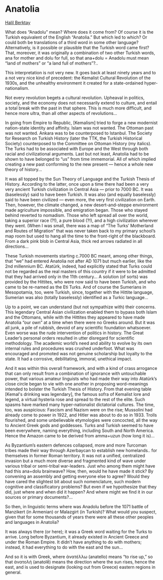 # Anatolia

[Halil Berktay](https://serbestiyet.com/serbestiyet-in-english/anatolia-1-59327/)

What does “Anadolu” mean? Where does it come from? Of course it is the
Turkish equivalent of the English “Anatolia.” But which led to which?
Or could both be translations of a third word in some other language?
Alternatively, is it possible or plausible that the Turkish word came
first? That, moreover, it was originally a combination of two other
Turkish words, ana for mother and dolu for full, so that ana+dolu =
Anadolu must mean “land of mothers” or “a land full of mothers”?.. 

This interpretation is not very new. It goes back at least ninety
years and to a not very nice kind of precedent: the Kemalist Cultural
Revolution of the 1930s, and the unhealthy environment it created for
a state-ordained hyper-nationalism.

Not every revolution begets a cultural revolution. Upheaval in
politics, society, and the economy does not necessarily extend to
culture, and entail a total break with the past in that sphere. This
is much more difficult, and hence more ultra, than all other aspects
of revolutions...

In going from Empire to Republic, [Kemalism] tried to forge a new
modernist nation-state identity and affinity. Islam was not
wanted. The Ottoman past was not wanted. Ankara was to be counterposed
to Istanbul. The Society for Research on Turkish History (later the
TTK, the Turkish Historical Society) counterposed to the Committee on
Ottoman History (my italics). The Turks had to be associated with
Europe and the West through both racial and civilizational
arguments. Last but not least, Anatolia had to be shown to have
belonged to “us” from time immemorial. All of which implied creating a
new past conforming to the new present — hence a whole new theory of
history...

It was all topped by the Sun Theory of Language and the Turkish Thesis
of History. According to the latter, once upon a time there had been a
very very ancient Turkish civilization in Central Asia — prior to 7000
BC. It was (baselessly) said to have been Turkish. It was also (and
equally baselessly) said to have been civilized — even more, the very
first civilization on Earth. Then, however, the climate changed, a new
desert-and-steppe environment made agriculture impossible, and
emigration began. Those who stayed behind reverted to nomadism. Those
who left spread all over the world, taking a superior race (?!), a
pure blood (?!), and a high civilization wherever they went. (When I
was small, there was a map of “The Turks’ Motherland and Routes of
Migration” that was never taken back to my primary school’s map room
but used to hang all the time to the front-right of the
blackboard. From a dark pink blob in Central Asia, thick red arrows
radiated in all directions...

These Turkish movements starting c.7000 BC meant, among other things,
that “we” had entered Anatolia not after AD 1071 but much earlier,
like the 2nd millennium BC. Atatürk, indeed, had explicitly stated
that Turks could not be regarded as the real masters of this country
if it were to be admitted that they had arrived only in the 11th
century...  A solution (of sorts) was provided by the Hittites, who
were now said to have been Turkish, and who came to be re-named as the
Eti Turks. And of course the Sumerians in Mesopotamia, too, were
Turkish, since, together with the Hittite language, Sumerian was also
(totally baselessly) identified as a Turkic language...

<a name='unscientific'/>

Up to a point, we can understand (but not sympathize with) their
concerns. This legendary Central Asian civilization enabled them to
bypass both Islam and the Ottomans, while with the Hittites they
appeared to have made Anatolia “our own” at a time when there were no
Greeks around. But it was all junk, a pile of rubbish, devoid of any
scientific foundation whatsoever. Even worse was the rude intervention
of politics in history. The Great Leader’s personal orders resulted in
utter disregard for scientific methodology. The academic world’s need
and ability to evolve by its own internal rules and procedures was
crushed underfoot. What was encouraged and promoted was not genuine
scholarship but loyalty to the state. It had a corrosive,
debilitating, immoral, unethical impact.

And it was within this overall framework, and with a kind of crass
arrogance that can only result from a combination of ignorance with
untouchable power, that various amateur linguists who had made their
way into Atatürk’s close circle began to vie with one another in
proposing word-meanings intended to bolster the Turkish Thesis of
History. From that evening table [Kemal's drinking was legendary], the
famous sofra of Kemalist lore and legend, a virtual hysteria rose and
spread to the rest of the elite. Such spasms have marked many
hyper-nationalist dictatorial cultures. The time, too, was auspicious:
Fascism and Nazism were on the rise; Mussolini had already come to
power in 1922, and Hitler was about to do so in 1933. Trolls
flourished, and some unbelievable etymologies were concocted, all the
way to Ancient Greek gods and goddesses. Turks and Turkish seemed to
have been everywhere, naming everything, including South and North
America. Hence the Amazon came to be derived from amma+uzun (how long
it is)...

As Byzantium’s eastern defences collapsed, more and more Turcoman
tribes made their way through Azerbaycan to establish new
homelands.. for themselves in former Roman territory. It was not a
unified, centralized invasion but a much more diverse and fragmented
kind of wave under various tribal or semi-tribal war-leaders. Just who
among them might have had this ana+dolu brainwave? How, then, would he
have made it stick? By convening an assembly and getting everyone else
to agree? Would they have cared the slightest bit about such
nomenclature, such modern cognitive and classificatory problems? But
even if we hypothesize that they did, just where and when did it
happen? And where might we find it in our sources or primary
documents?...

So then, in linguistic terms where was Anadolu before the 1071 battle
of Manzikert (in Armenian) or Malazgirt (in Turkish)? What would you
suspect, given that for some thousands of years there were all these
other peoples and languages in Anatolia?

It was always there (or here); it was a Greek word waiting for the
Turks to arrive. Long before Byzantium, it already existed in Ancient
Greece and under the Roman Empire. It didn’t have anything to do with
mothers; instead, it had everything to do with the east and the sun...

And so it is with Greek, where ἀνατέλλω (anatello) means “to rise up,”
so that ἀνατολή (anatolḗ) means the direction where the sun rises,
hence the east, and is used to designate (looking out from Greece)
eastern regions in general.

